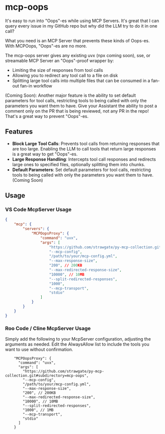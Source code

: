 # mcp-oops

It's easy to run into "Oops"-es while using MCP Servers. It's great that I can query every issue in my GitHub repo but why did the LLM try to do it in one call?

What you need is an MCP Server that prevents these kinds of Oops-es. With MCPOops, "Oops"-es are no more.

The mcp-oops server gives any existing uvx (npx coming soon), sse, or streamable MCP Server an "Oops"-proof wrapper by:
- Limiting the size of responses from tool calls
- Allowing you to redirect any tool call to a file on disk
- Splitting large tool calls into multiple files that can be consumed in a fan-out fan-in workflow

(Coming Soon): Another major feature is the ability to set default parameters for tool calls, restricting tools to being called with only the parameters you want them to have. Give your Assistant the ability to post a comment only on the PR that is being reviewed, not any PR in the repo! That's a great way to prevent "Oops"-es.

## Features

- **Block Large Tool Calls**: Prevents tool calls from returning responses that are too large. Enabling the LLM to call tools that return large responses is a great way to get "Oops"-es.
- **Large Response Handling**: Intercepts tool call responses and redirects large ones to specified files, optionally splitting them into chunks.
- **Default Parameters**: Set default parameters for tool calls, restricting tools to being called with only the parameters you want them to have. (Coming Soon)

## Usage

### VS Code McpServer Usage

```json
{
    "mcp": {
        "servers": {
            "MCPOopsProxy": {
                "command": "uvx",
                "args": [
                    "https://github.com/strawgate/py-mcp-collection.git#subdirectory=mcp-oops",
                    "--mcp-config",
                    "/path/to/your/mcp-config.yml",
                    "--max-response-size",
                    "200", // 200KB
                    "--max-redirected-response-size",
                    "10000", // 10MB
                    "--split-redirected-responses",
                    "1000",
                    "--mcp-transport",
                    "stdio"
                ]
            }
        }
    }
}
```

### Roo Code / Cline McpServer Usage

Simply add the following to your McpServer configuration, adjusting the arguments as needed. Edit the AlwaysAllow list to include the tools you want to use without confirmation.

```
    "MCPOopsProxy": {
      "command": "uvx",
      "args": [
        "https://github.com/strawgate/py-mcp-collection.git#subdirectory=mcp-oops",
        "--mcp-config",
        "/path/to/your/mcp-config.yml",
        "--max-response-size",
        "200", // 200KB
        "--max-redirected-response-size",
        "10000", // 10MB
        "--split-redirected-responses",
        "1000", // 1MB
        "--mcp-transport",
        "stdio"
      ]
    }
```